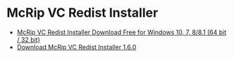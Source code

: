 # McRip VC Redist Installer

- [McRip VC Redist Installer Download Free for Windows 10, 7, 8/8.1 (64 bit / 32 bit)](https://softfamous.com/mcrip-vc-redist-installer/)
- [Download McRip VC Redist Installer 1.6.0](https://www.softpedia.com/get/System/System-Miscellaneous/VC-Redist-Installer.shtml)
